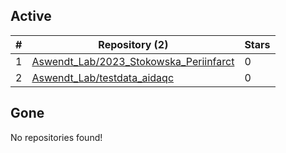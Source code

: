 ## Active
| # | Repository (2) | Stars |
| --- | --- | --- |
| 1 | [Aswendt_Lab/2023_Stokowska_Periinfarct](https://gin.g-node.org/Aswendt_Lab/2023_Stokowska_Periinfarct) | 0 |
| 2 | [Aswendt_Lab/testdata_aidaqc](https://gin.g-node.org/Aswendt_Lab/testdata_aidaqc) | 0 |

## Gone
No repositories found!
